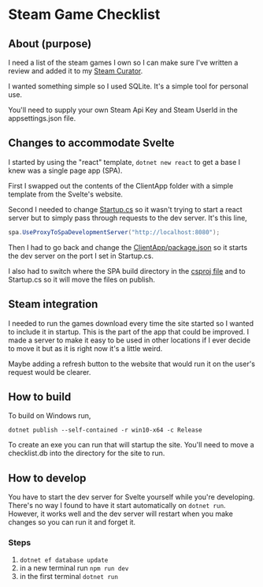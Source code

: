 # Steam Game Checklist

## About (purpose)

I need a list of the steam games I own so I can make sure I've written
a review and added it to my [Steam Curator](http://store.steampowered.com/curator/26701155-The-Pepp-Selection/).

I wanted something simple so I used SQLite. It's a simple tool for personal use.

You'll need to supply your own Steam Api Key and Steam UserId in the appsettings.json file.

## Changes to accommodate Svelte

I started by using the "react" template, `dotnet new react` to get a base I knew
was a single page app (SPA).

First I swapped out the contents of the ClientApp folder with a simple template
from the Svelte's website.

Second I needed to change [Startup.cs](/src/SteamGameChecklist.Web/Startup.cs) so it
wasn't trying to start a react server but to simply pass
through requests to the dev server. It's this line,

```csharp
spa.UseProxyToSpaDevelopmentServer("http://localhost:8080");
```

Then I had to go back and change the
[ClientApp/package.json](/src/SteamGameChecklist.Web/ClientApp/package.json)
so it starts the dev server on the port I set in Startup.cs.

I also had to switch where the SPA build directory in the
[csproj file](/src/SteamGameChecklist.Web/SteamGameChecklist.Web.csproj) and to
Startup.cs so it will move the files on publish.

## Steam integration

I needed to run the games download every time the site started so I wanted to include it
in startup. This is the part of the app that could be improved. I made a server to make it
easy to be used in other locations if I ever decide to move it but as it is right now
it's a little weird.

Maybe adding a refresh button to the website that would run it on the user's request would
be clearer.

## How to build

To build on Windows run,

```
dotnet publish --self-contained -r win10-x64 -c Release
```

To create an exe you can run that will startup the site. You'll need to move a checklist.db into
the directory for the site to run.

## How to develop

You have to start the dev server for Svelte yourself while you're developing. There's
no way I found to have it start automatically on `dotnet run`. However, it works
well and the dev server will restart when you make changes so you can run it and
forget it.

### Steps

1. `dotnet ef database update`
1. in a new terminal run `npm run dev`
1. in the first terminal `dotnet run`
